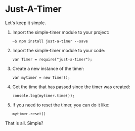 # Just-A-Timer

Let's keep it simple.

1. Import the simple-timer module to your project:

       ~$ npm install just-a-timer --save

2. Import the simple-timer module to your code:

       var Timer = require("just-a-timer");

3. Create a new instance of the timer:

       var mytimer = new Timer();

4. Get the time that has passed since the timer was created:

       console.log(mytimer.time());

5. If you need to reset the timer, you can do it like:

       mytimer.reset()

That is all. Simple?